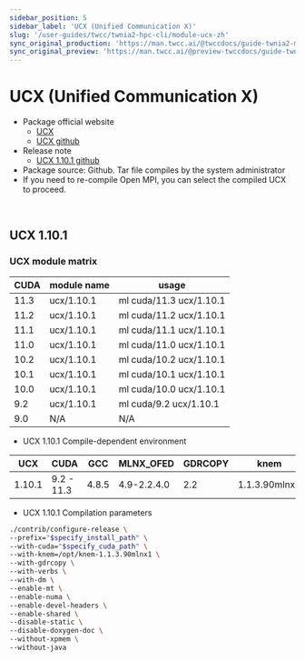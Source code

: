```yaml
---
sidebar_position: 5
sidebar_label: 'UCX (Unified Communication X)'
slug: '/user-guides/twcc/twnia2-hpc-cli/module-ucx-zh'
sync_original_production: 'https://man.twcc.ai/@twccdocs/guide-twnia2-module-ucx-zh' 
sync_original_preview: 'https://man.twcc.ai/@preview-twccdocs/guide-twnia2-module-ucx-zh' 
---
```



# UCX (Unified Communication X)

- Package official website
  - [UCX](https://www.openucx.org)
  - [UCX github](https://github.com/openucx/ucx)
- Release note
  - [UCX 1.10.1 github](https://github.com/openucx/ucx/blob/v1.10.1/NEWS)
- Package source: Github. Tar file compiles by the system administrator
- If you need to re-compile Open MPI, you can select the compiled UCX to proceed.

<br/>


## UCX 1.10.1 
### UCX module matrix 

| CUDA  | module name | usage                   |
| ------------ | ----------- | ----------------------- |
| 11.3         | ucx/1.10.1  | ml cuda/11.3 ucx/1.10.1 |
| 11.2         | ucx/1.10.1  | ml cuda/11.2 ucx/1.10.1 |
| 11.1         | ucx/1.10.1  | ml cuda/11.1 ucx/1.10.1 |
| 11.0         | ucx/1.10.1  | ml cuda/11.0 ucx/1.10.1 |
| 10.2         | ucx/1.10.1  | ml cuda/10.2 ucx/1.10.1 |
| 10.1         | ucx/1.10.1  | ml cuda/10.1 ucx/1.10.1 |
| 10.0         | ucx/1.10.1  | ml cuda/10.0 ucx/1.10.1 |
| 9.2          | ucx/1.10.1  | ml cuda/9.2 ucx/1.10.1  |
| 9.0          | N/A         | N/A                     |

- UCX 1.10.1 Compile-dependent environment

| UCX    | CUDA       | GCC   | MLNX_OFED   | GDRCOPY | knem          | CentOS |
| ------ | ---------- | ----- | ----------- | ------- | ------------- | ------ |
| 1.10.1 | 9.2 - 11.3 | 4.8.5 | 4.9-2.2.4.0 | 2.2     | 1.1.3.90mlnx1 | 7.8    |

- UCX 1.10.1 Compilation parameters
```bash
./contrib/configure-release \
--prefix="$specify_install_path" \
--with-cuda="$specify_cuda_path" \
--with-knem=/opt/knem-1.1.3.90mlnx1 \
--with-gdrcopy \
--with-verbs \
--with-dm \
--enable-mt \
--enable-numa \
--enable-devel-headers \
--enable-shared \
--disable-static \
--disable-doxygen-doc \
--without-xpmem \
--without-java
```